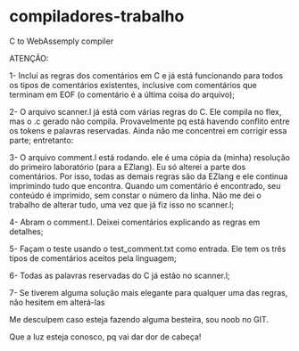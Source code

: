 # compiladores-trabalho

C to WebAssemply compiler

ATENÇÃO:

1- Incluí as regras dos comentários em C e já está funcionando para todos os tipos de comentários existentes, inclusive com comentários que terminam em EOF (o comentário é a última coisa do arquivo);

2- O arquivo scanner.l já está com várias regras do C. Ele compila no flex, mas o .c gerado não compila. Provavelmente pq está havendo conflito entre os tokens e palavras reservadas. Ainda não me concentrei em corrigir essa parte; entretanto:

3- O arquivo comment.l está rodando. ele é uma cópia da (minha) resolução do primeiro laboratório (para a EZlang). Eu só alterei a parte dos comentários. Por isso, todas as demais regras são da EZlang e ele continua imprimindo tudo que encontra. Quando um comentário é encontrado, seu conteúdo é imprimido, sem constar o número da linha. Não me dei o trabalho de alterar tudo, uma vez que já fiz isso no scanner.l;

4- Abram o comment.l. Deixei comentários explicando as regras em detalhes;

5- Façam o teste usando o test_comment.txt como entrada. Ele tem os três tipos de comentários aceitos pela linguagem;

6- Todas as palavras reservadas do C já estão no scanner.l;

7- Se tiverem alguma solução mais elegante para qualquer uma das regras, não hesitem em alterá-las

Me desculpem caso esteja fazendo alguma besteira, sou noob no GIT.

Que a luz esteja conosco, pq vai dar dor de cabeça!
